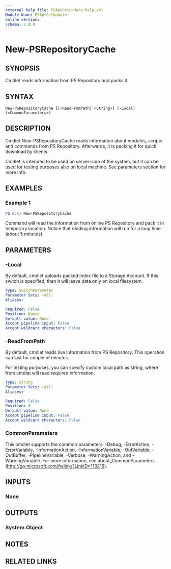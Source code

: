 ```yaml
---
external help file: PSAptGetUpdate-help.xml
Module Name: PSAptGetUpdate
online version:
schema: 2.0.0
---
```


# New-PSRepositoryCache

## SYNOPSIS

Cmdlet reads information from PS Repository and packs it.

## SYNTAX

```
New-PSRepositoryCache [[-ReadFromPath] <String>] [-Local] [<CommonParameters>]
```

## DESCRIPTION
Cmdlet New-PSRepositoryCache reads information about modules, scripts and commands from PS Repository.
Afterwards, it is packing it for quick download by clients.

Cmdlet is intended to be used on server-side of the system, but it can be used for testing purposes also on local machine. See parameters section for more info.

## EXAMPLES

### Example 1
```powershell
PS C:\> New-PSRepositoryCache
```

Command will read the information from online PS Repository and pack it in temporary location. Notice that reading information will run for a long time (about 5 minutes).

## PARAMETERS

### -Local

By default, cmdlet uploads packed index file to a Storage Account.
If this switch is specified, then it will leave data only on local filesystem.

```yaml
Type: SwitchParameter
Parameter Sets: (All)
Aliases:

Required: False
Position: Named
Default value: None
Accept pipeline input: False
Accept wildcard characters: False
```

### -ReadFromPath

By default, cmdlet reads live information from PS Repository. This operation can last for couple of minutes.

For testing purposes, you can specify custom local path as string, where from cmdlet will read required information.

```yaml
Type: String
Parameter Sets: (All)
Aliases:

Required: False
Position: 0
Default value: None
Accept pipeline input: False
Accept wildcard characters: False
```

### CommonParameters
This cmdlet supports the common parameters: -Debug, -ErrorAction, -ErrorVariable, -InformationAction, -InformationVariable, -OutVariable, -OutBuffer, -PipelineVariable, -Verbose, -WarningAction, and -WarningVariable. For more information, see about_CommonParameters (http://go.microsoft.com/fwlink/?LinkID=113216).

## INPUTS

### None

## OUTPUTS

### System.Object

## NOTES

## RELATED LINKS
